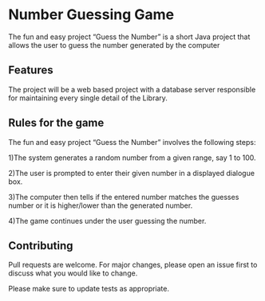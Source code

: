 # Number Guessing Game

The fun and easy project “Guess the Number” is a short Java project that allows the user to guess the number generated by the computer
## Features
The project will be a web based project with a database server responsible for maintaining every single detail of the Library.



## Rules for the game
The fun and easy project “Guess the Number” involves the following steps:

1)The system generates a random number from a given range, say 1 to 100.

2)The user is prompted to enter their given number in a displayed dialogue box.

3)The computer then tells if the entered number matches the guesses number or  it is higher/lower than the generated number.

4)The game continues under the user guessing the number.

## Contributing

Pull requests are welcome. For major changes, please open an issue first
to discuss what you would like to change.

Please make sure to update tests as appropriate.
